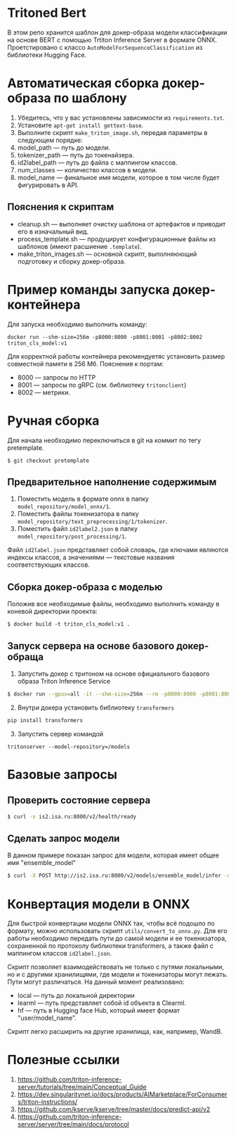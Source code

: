 # Tritoned Bert
В этом репо хранится шаблон для докер-образа модели классификации на основе BERT с помощью Trtiton Inference Server в формате ONNX. Проетстировано с классо `AutoModelForSequenceClassification` из библиотеки Hugging Face.

# Автоматическая сборка докер-образа по шаблону

1. Убедитесь, что у вас установлены зависимости из `requirements.txt`.
2. Установите `apt-get install gettext-base`.
2. Выполните скрипт `make_triton_image.sh`, передав параметры в следующем порядке:
  1. model_path — путь до модели.
  2. tokenizer_path — путь до токенайзера.
  3. id2label_path — путь до файла с маппингом классов.
  4. num_classes — количество классов в модели.
  5. model_name — финальное имя модели, которое в том числе будет фигурировать в API.
  
## Пояснения к скриптам

* cleanup.sh — выполняет очистку шаблона от артефактов и приводит его в изначальный вид.
* process_template.sh — продуцирует конфигурационные файлы из шаблонов (имеют расшиение `.template`).
* make_triton_images.sh — основной скрипт, выполняюющий подготовку и сборку докер-образа.

# Пример команды запуска докер-контейнера

Для запуска необходимо выполнить команду:
```
docker run --shm-size=256m -p8000:8000 -p8001:8001 -p8002:8002 triton_cls_model:v1
```
Для корректной работы контейнера рекомендуетяс установить размер совместной памяти в 256 Мб. Пояснения к портам:
* 8000 — запросы по HTTP
* 8001 — запросы по gRPC (см. библиотеку `tritonclient`)
* 8002 — метрики.

# Ручная сборка

Для начала необходимо переключиться в git на коммит по тегу pretemplate.
```
$ git checkout pretemplate
```

## Предварительное наполнение содержимым

1. Поместить модель в формате onnx в папку `model_repository/model_onnx/1`.
2. Поместить файлы токенизатора в папку `model_repository/text_preprocessing/1/tokenizer`.
3. Поместить файл `id2label2.json` в папку `model_repository/post_processing/1`.

Файл `id2label.json` представляет собой словарь, где ключами являются индексы классов, а значениями — текстовые названия соответствующих классов.

## Сборка докер-образа с моделью

Положив все необходимые файлы, необходимо выполнить команду в коневой директории проекта:
```
$ docker build -t triton_cls_model:v1 .
```

## Запуск сервера на основе базового докер-обраща

1. Запустить докер с тритоном на основе официального базового образа Triton Inference Service
```bash
$ docker run --gpus=all -it --shm-size=256m --rm -p8000:8000 -p8001:8001 -p8002:8002 -v $(pwd)/model_repository:/models nvcr.io/nvidia/tritonserver:22.12-py3
```

2. Внутри докера установить библиотеку `transformers`
```bash
pip install transformers
```

3. Запустить сервер командой
```
tritonserver --model-repository=/models
```

# Базовые запросы

## Проверить состояние сервера
```bash
$ curl -v is2.isa.ru:8000/v2/health/ready
```

## Сделать запрос модели
В данном примере показан запрос для модели, которая имеет общее имя "ensemble_model"

```bash
$ curl -X POST http://is2.isa.ru:8000/v2/models/ensemble_model/infer -d '{"inputs":[{"name":"text_input","shape":[1,1],"datatype":"BYTES","data":["помогите мне"]}]}'
```

# Конвертация модели в ONNX

Для быстрой конвертации модели ONNX так, чтобы всё подошло по формату, можно использовать скрипт `utils/convert_to_onnx.py`. Для его работы необходимо передать пути до самой модели и ее токенизатора, сохраненной по протоколу библиотеки transformers, а также файл с маппингом классов `id2label.json`. 

Скрипт позволяет взаимодействовать не только с путями локальными, но и с другими хранилищями, где модели и токенизаторы могут лежать. Пути могут различаться. На данный момент реализовано:
- local — путь до локальной директории
- learml — путь представляет собой id объекта в Clearml.
- hf — путь в Hugging face Hub, который имеет формат "user/model_name".

Скрипт легко расширить на другие хранилища, как, например, WandB.

# Полезные ссылки

1. https://github.com/triton-inference-server/tutorials/tree/main/Conceptual_Guide
2. https://dev.singularitynet.io/docs/products/AIMarketplace/ForConsumers/triton-instructions/
3. https://github.com/kserve/kserve/tree/master/docs/predict-api/v2
4. https://github.com/triton-inference-server/server/tree/main/docs/protocol